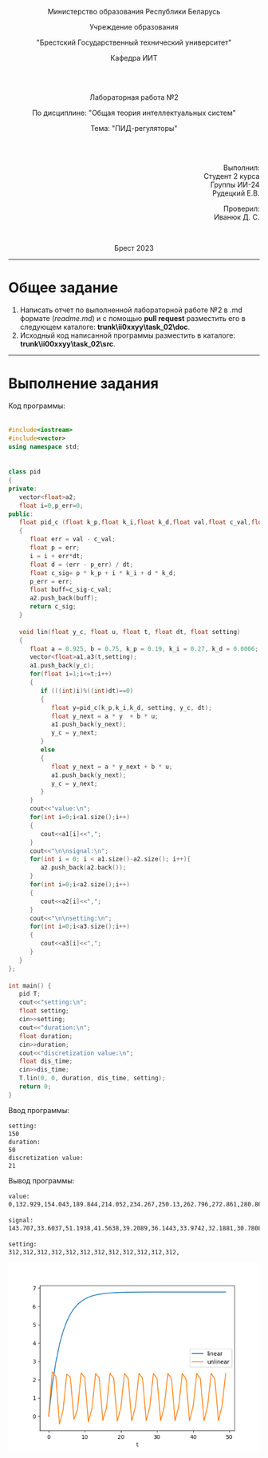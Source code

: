 <p align="center">Министерство образования Республики Беларусь</p>
<p align="center">Учреждение образования</p>
<p align="center">"Брестский Государственный технический университет"</p>
<p align="center">Кафедра ИИТ</p>
<br>
<br>
<p align="center">Лабораторная работа №2</p>
<p align="center">По дисциплине: "Общая теория интеллектуальных систем"</p>
<p align="center">Тема: "ПИД-регуляторы"</p>
<br>
<br>
<p align="right">Выполнил:<br>Студент 2 курса<br>Группы ИИ-24<br>Рудецкий Е.В.</p>
<p align="right">Проверил:<br>Иванюк Д. С.</p>
<br>
<p align="center">Брест 2023</p>

---

# Общее задание #
1. Написать отчет по выполненной лабораторной работе №2 в .md формате (*readme.md*) и с помощью **pull request** разместить его в следующем каталоге: **trunk\ii0xxyy\task_02\doc**.
2. Исходный код написанной программы разместить в каталоге: **trunk\ii00xxyy\task_02\src**.
---

# Выполнение задания #

Код программы:
```C++

#include<iostream>
#include<vector>
using namespace std;


class pid
{
private:
   vector<float>a2;
   float i=0,p_err=0;
public:
   float pid_c (float k_p,float k_i,float k_d,float val,float c_val,float dt)
   {
      float err = val - c_val;
      float p = err;
      i = i + err*dt; 
      float d = (err - p_err) / dt;
      float c_sig= p * k_p + i * k_i + d * k_d;
      p_err = err;
      float buff=c_sig-c_val;
      a2.push_back(buff);
      return c_sig;
   }
   
   void lin(float y_c, float u, float t, float dt, float setting)
   {
      float a = 0.925, b = 0.75, k_p = 0.19, k_i = 0.27, k_d = 0.0006;
      vector<float>a1,a3(t,setting);
      a1.push_back(y_c);
      for(float i=1;i<=t;i++)
      {
         if (((int)i)%((int)dt)==0)
         {
            float y=pid_c(k_p,k_i,k_d, setting, y_c, dt);
            float y_next = a * y  + b * u;
            a1.push_back(y_next);
            y_c = y_next;
         }
         else
         {
            float y_next = a * y_next + b * u;
            a1.push_back(y_next);
            y_c = y_next;
         }
      }
      cout<<"value:\n";
      for(int i=0;i<a1.size();i++)
      {
         cout<<a1[i]<<",";
      }
      cout<<"\n\nsignal:\n";
      for(int i = 0; i < a1.size()-a2.size(); i++){
         a2.push_back(a2.back());
      }
      for(int i=0;i<a2.size();i++)
      {
         cout<<a2[i]<<",";
      }
      cout<<"\n\nsetting:\n";
      for(int i=0;i<a3.size();i++)
      {
         cout<<a3[i]<<",";
      }
   }
};

int main() {
   pid T;
   cout<<"setting:\n";
   float setting;       
   cin>>setting;
   cout<<"duration:\n";
   float duration;
   cin>>duration;
   cout<<"discretization value:\n";
   float dis_time;
   cin>>dis_time;
   T.lin(0, 0, duration, dis_time, setting);
   return 0;
}

```
Ввод программы:
```
setting:
150
duration:
50
discretization value:
21
```

Вывод программы:
```
value:
0,132.929,154.043,189.844,214.052,234.267,250.13,262.796,272.861,280.868,287.237,292.303,296.333,

signal:
143.707,33.6037,51.1938,41.5638,39.2089,36.1443,33.9742,32.1881,30.7808,29.6584,28.7663,28.0566,28.0566,

setting:
312,312,312,312,312,312,312,312,312,312,312,312,
```
![График](Figure_1.png)
